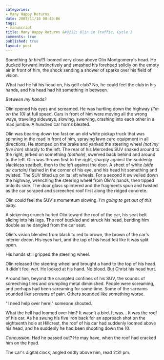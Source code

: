 ```yaml
--- 
categories: 
- Many Happy Returns
date: 2007/11/10 00:40:06
tags: 
- manuscript
title: Many Happy Returns &#8212; Olin in Traffic, Cycle 1
comments: true
published: true
layout: post
---
```


Something <em>(a bird?) </em>loomed very close above Olin Montgomery's head.  He ducked forward instinctively and smashed his forehead solidly on the empty air in front of him, the shock sending a shower of sparks over his field of vision.

What had he hit his head on, his golf club?  No, he could feel the club in his hands, and his head had hit something in between.

<em>Between my hands?</em>

Olin opened his eyes and screamed.  He was hurtling down the highway <em>(I'm on the 10)</em> at full speed.  Cars in front of him were moving all the wrong ways, traveling sideways, slowing, swerving, crashing into each other in a mad jumble.  A hundred car horns bleated.

Olin was bearing down too fast on an old white pickup truck that was spinning in the road in front of him, spraying lawn care equipment in all directions.  He stomped on the brake and yanked the steering wheel <em>(not my five iron)</em> sharply to the left.  The rear of his Mercedes SUV snaked around to the right, jerked on something <em>(pothole)</em>, swerved back behind and around to the left.  Olin was thrown first to the right, sharply against the suddenly slackless seatbelt, then to the left against the door.  A sheet of white <em>(side air curtain)</em> flashed in the corner of his eye, and his head hit something and twisted.  The SUV tilted up on its left wheels.  For a second it swivelled down the highway, wrenching the steering wheel from Olin's hands, then tipped onto its side.  The door glass splintered and the fragments spun and twisted as the car scraped and screeched roof first along the ridged concrete.

Olin could feel the SUV's momentum slowing.  <em>I'm going to get out of this okay.</em>

A sickening crunch hurled Olin toward the roof of the car, his seat belt slicing into his legs.  The roof buckled and struck his head, bending him double as he dangled from the car seat.

Olin's vision blended from black to red to brown, the brown of the car's interior decor.  His eyes hurt, and the top of his head felt like it was split open.

His hands still gripped the steering wheel.

Olin released the steering wheel and brought a hand to the top of his head.  It didn't feel wet.  He looked at his hand.  No blood.  But Christ his head hurt.

Around him, beyond the crumpled confines of his SUV, the sounds of screeching tires and crumpling metal diminished.  People were screaming, and perhaps had been screaming for some time.  Some of the screams sounded like screams of pain.  Others sounded like something worse.

"I need help over here!" someone shouted.

What the hell had loomed over him?  It wasn't a bird.  It was...  It was the roof of his car.  As he swung his five iron back for an approach shot on the eighteenth hole at Hillcrest, the roof of his car had suddenly loomed above his head, and he suddenly he had been shooting down the 10.

<em>Concussion.</em>  Had he passed out? He may have, when the roof had cracked him on the head.

The car's digital clock, angled oddly above him, read 2:31 pm.
